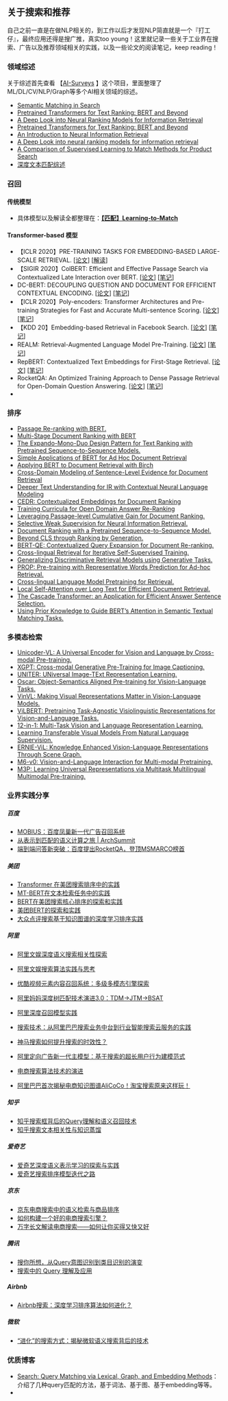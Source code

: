 ## 关于搜索和推荐

自己之前一直是在做NLP相关的，到工作以后才发现NLP简直就是一个『打工仔』，最终应用还得是搜广推，真实too young！这里就记录一些关于工业界在搜索、广告以及推荐领域相关的实践，以及一些论文的阅读笔记，keep reading！

### 领域综述

关于综述首先查看 【[AI-Surveys](https://github.com/KaiyuanGao/AI-Surveys) 】这个项目，里面整理了ML/DL/CV/NLP/Graph等多个AI相关领域的综述。

- [Semantic Matching in Search](http://www.hangli-hl.com/uploads/3/4/4/6/34465961/ml_for_match-step2.pdf)
- [Pretrained Transformers for Text Ranking: BERT and Beyond](https://arxiv.org/pdf/2010.06467.pdf)
- [A Deep Look into Neural Ranking Models for Information Retrieval](https://arxiv.org/pdf/1903.06902.pdf)
- [Pretrained Transformers for Text Ranking: BERT and Beyond](https://arxiv.org/pdf/2010.06467.pdf)
- [An Introduction to Neural Information Retrieval](https://www.microsoft.com/en-us/research/uploads/prod/2017/06/fntir2018-neuralir-mitra.pdf)
- [A Deep Look into neural ranking models for information retrieval](https://arxiv.org/abs/1903.06902) 
- [A Comparison of Supervised Learning to Match Methods for Product Search](https://arxiv.org/abs/2007.10296)
- [深度文本匹配综述](http://cjc.ict.ac.cn/online/onlinepaper/pl-201745181647.pdf)

### 召回

#### 传统模型

- 具体模型以及解读全都整理在：[**【匹配】Learning-to-Match**](https://github.com/KaiyuanGao/NLP-RoadMap/blob/master/docs/4.Natural_Language_Processing/4.4-Text_Matching/[匹配]Learning-to-Match.md)

#### Transformer-based 模型

- 【ICLR 2020】PRE-TRAINING TASKS FOR EMBEDDING-BASED LARGE-SCALE RETRIEVAL.  [[论文](https://arxiv.org/abs/2002.03932)] [[解读]()]
- 【SIGIR 2020】ColBERT: Efficient and Effective Passage Search via Contextualized Late Interaction over BERT. [[论文](https://arxiv.org/abs/2004.12832)] [[笔记](https://github.com/KaiyuanGao/NLP-RoadMap/blob/master/docs/6.Recommend_Search/ColBERT.md)]
- DC-BERT: DECOUPLING QUESTION AND DOCUMENT FOR EFFICIENT CONTEXTUAL ENCODING. [[论文](https://arxiv.org/abs/2002.12591)] [[笔记](https://github.com/KaiyuanGao/NLP-RoadMap/blob/master/docs/6.Recommend_Search/DC-BERT%E7%AC%94%E8%AE%B0.md)]
- 【ICLR 2020】Poly-encoders: Transformer Architectures and Pre-training Strategies for Fast and Accurate Multi-sentence Scoring. [[论文](https://arxiv.org/abs/1905.01969)] [[笔记](https://github.com/KaiyuanGao/NLP-RoadMap/blob/master/docs/6.Recommend_Search/Poly-Encoder笔记.md)]
- 【KDD 20】Embedding-based Retrieval in Facebook Search. [[论文](https://arxiv.org/abs/2006.11632)] [[笔记](https://github.com/KaiyuanGao/NLP-RoadMap/blob/master/docs/6.Recommend_Search/Facebook向量化检索.md)]
- REALM: Retrieval-Augmented Language Model Pre-Training. [[论文](https://arxiv.org/abs/2002.08909)] [[笔记](https://mp.weixin.qq.com/s/6V1HYNPA3qIyKwcQmdRSbw)]
- RepBERT: Contextualized Text Embeddings for First-Stage Retrieval.  [[论文](https://arxiv.org/abs/2006.15498)] [[笔记](https://mp.weixin.qq.com/s/6V1HYNPA3qIyKwcQmdRSbw)]
- RocketQA: An Optimized Training Approach to Dense Passage Retrieval for Open-Domain Question Answering. [[论文](https://arxiv.org/abs/2010.08191)] [[笔记](https://github.com/KaiyuanGao/NLP-RoadMap/blob/master/docs/4.Natural_Language_Processing/4.13-Question_Answering/RocketQA.md)]
- 

### 排序

- [Passage Re-ranking with BERT.](https://arxiv.org/pdf/1901.04085.pdf)
- [Multi-Stage Document Ranking with BERT](https://arxiv.org/pdf/1910.14424.pdf)
- [The Expando-Mono-Duo Design Pattern for Text Ranking with Pretrained Sequence-to-Sequence Models.](https://arxiv.org/pdf/2101.05667.pdf)
- [Simple Applications of BERT for Ad Hoc Document Retrieval](https://arxiv.org/pdf/1903.10972.pdf)
- [Applying BERT to Document Retrieval with Birch](https://www.aclweb.org/anthology/D19-3004.pdf)
- [Cross-Domain Modeling of Sentence-Level Evidence for Document Retrieval](https://www.aclweb.org/anthology/D19-1352.pdf)
- [Deeper Text Understanding for IR with Contextual Neural Language Modeling](https://arxiv.org/pdf/1905.09217.pdf)
- [CEDR: Contextualized Embeddings for Document Ranking](https://arxiv.org/pdf/1904.07094.pdf)
- [Training Curricula for Open Domain Answer Re-Ranking](https://arxiv.org/pdf/2004.14269.pdf)
- [Leveraging Passage-level Cumulative Gain for Document Ranking.](https://dl.acm.org/doi/pdf/10.1145/3366423.3380305) 
- [Selective Weak Supervision for Neural Information Retrieval.](https://arxiv.org/pdf/2001.10382.pdf) 
- [Document Ranking with a Pretrained Sequence-to-Sequence Model.](https://arxiv.org/pdf/2003.06713.pdf)
- [Beyond CLS through Ranking by Generation.](https://arxiv.org/pdf/2010.03073.pdf) 
- [BERT-QE: Contextualized Query Expansion for Document Re-ranking.](https://arxiv.org/pdf/2009.07258.pdf)
- [Cross-lingual Retrieval for Iterative Self-Supervised Training.](https://arxiv.org/pdf/2006.09526.pdf) 
- [Generalizing Discriminative Retrieval Models using Generative Tasks.](https://github.com/Albert-Ma/awesome-pretrained-models-for-information-retrieval/blob/main)
- [PROP: Pre-training with Representative Words Prediction for Ad-hoc Retrieval.](https://arxiv.org/pdf/2010.10137.pdf)
- [Cross-lingual Language Model Pretraining for Retrieval.](https://github.com/Albert-Ma/awesome-pretrained-models-for-information-retrieval/blob/main) 
- [Local Self-Attention over Long Text for Efficient Document Retrieval.](https://arxiv.org/pdf/2005.04908.pdf)
- [The Cascade Transformer: an Application for Efficient Answer Sentence Selection.](https://arxiv.org/pdf/2005.02534.pdf)
- [Using Prior Knowledge to Guide BERT’s Attention in Semantic Textual Matching Tasks.](https://arxiv.org/pdf/2102.10934.pdf)

### 多模态检索

- [Unicoder-VL: A Universal Encoder for Vision and Language by Cross-modal Pre-training.](https://arxiv.org/pdf/1908.06066.pdf) 
- [XGPT: Cross-modal Generative Pre-Training for Image Captioning.](https://arxiv.org/pdf/2003.01473.pdf) 
- [UNITER: UNiversal Image-TExt Representation Learning.](https://arxiv.org/pdf/1909.11740.pdf) 
- [Oscar: Object-Semantics Aligned Pre-training for Vision-Language Tasks.](https://arxiv.org/pdf/2004.06165.pdf) 
- [VinVL: Making Visual Representations Matter in Vision-Language Models.](https://arxiv.org/pdf/2101.00529.pdf)
- [ViLBERT: Pretraining Task-Agnostic Visiolinguistic Representations for Vision-and-Language Tasks.](https://arxiv.org/pdf/1908.02265.pdf)
- [12-in-1: Multi-Task Vision and Language Representation Learning.](https://arxiv.org/pdf/1912.02315.pdf)
- [Learning Transferable Visual Models From Natural Language Supervision.](https://arxiv.org/pdf/2103.00020.pdf) 
- [ERNIE-ViL: Knowledge Enhanced Vision-Language Representations Through Scene Graph.](https://arxiv.org/pdf/2006.16934.pdf)
- [M6-v0: Vision-and-Language Interaction for Multi-modal Pretraining.](https://arxiv.org/pdf/2003.13198.pdf) 
- [M3P: Learning Universal Representations via Multitask Multilingual Multimodal Pre-training.](https://arxiv.org/pdf/2006.02635.pdf) 

### 业界实践分享 

##### 百度

- [MOBIUS：百度凤巢新一代广告召回系统](https://mp.weixin.qq.com/s/2Vr3jQB4RGi2mbIkMMn1mQ)
- [从表示到匹配的语义计算之旅 | ArchSummit](https://www.infoq.cn/video/S5BEM3wyGS3BzqypJ6kE)
- [端到端问答新突破：百度提出RocketQA，登顶MSMARCO榜首](https://mp.weixin.qq.com/s/Oa0fPy4roOveyMU0BsrRhg)

##### 美团

- [Transformer 在美团搜索排序中的实践](https://mp.weixin.qq.com/s/Oixc46P9rQeiMDjI-0j0cw)
- [MT-BERT在文本检索任务中的实践](https://mp.weixin.qq.com/s/5HZULHPI3-HJypvAMXEOcQ)
- [BERT在美团搜索核心排序的探索和实践](https://mp.weixin.qq.com/s/mFRhp9pJRa9yHwqc98FMbg)
- [美团BERT的探索和实践](https://mp.weixin.qq.com/s/qfluRDWfL40E5Lrp5BdhFw)
- [大众点评搜索基于知识图谱的深度学习排序实践](https://tech.meituan.com/2019/01/17/dianping-search-deeplearning.html)

##### 阿里

- [阿里文娱深度语义搜索相关性探索](https://mp.weixin.qq.com/s/1aNd3dxwjCKUJACSq1uF-Q)

- [阿里文娱搜索算法实践与思考](https://mp.weixin.qq.com/s/7hvYdOTnnw5pDDMx6N66Uw)

- [优酷视频元素内容召回系统：多级多模态引擎探索](https://mp.weixin.qq.com/s/XylR3ZHQ_3b15mfcVqGgfg)

- [阿里妈妈深度树匹配技术演进3.0：TDM->JTM->BSAT](https://mp.weixin.qq.com/s/Nd9vCggZ3RfWLMpZ9JRKdQ)

- [阿里深度召回模型实践](https://mp.weixin.qq.com/s/hek-MglfIA4pSkLLLgKfYw)

- [搜索技术：从阿里巴巴搜索业务中台到行业智能搜索云服务的实践](https://yqh.aliyun.com/live/detail/16105)

- [神马搜索如何提升搜索的时效性？](https://mp.weixin.qq.com/s/WpITPvYmixMHa0ha0MgWVA)

- [阿里定向广告新一代主模型：基于搜索的超长用户行为建模范式](https://mp.weixin.qq.com/s/xK6BQVvrqOh79qEP7gtEyA)

- [电商搜索算法技术的演进](https://mp.weixin.qq.com/s/Nj4kVtn41bTyQ04Suc5A3A)

- [阿里巴巴首次揭秘电商知识图谱AliCoCo！淘宝搜索原来这样玩！](https://mp.weixin.qq.com/s/GnEGHMoGJEBVBhhHljqAzA)

  

##### 知乎

- [知乎搜索框背后的Query理解和语义召回技术](https://mp.weixin.qq.com/s/4Ns0qbE9d8KZRjFaSUXvRQ)
- [知乎搜索文本相关性与知识蒸馏](https://mp.weixin.qq.com/s/xgCtgEMRZ1VgzRZWjYIjTQ)

##### 爱奇艺

- [爱奇艺深度语义表示学习的探索与实践](https://mp.weixin.qq.com/s/f524bPx0pq7qxXGjpa7WCQ)
- [爱奇艺搜索排序模型迭代之路](https://mp.weixin.qq.com/s/w-aEwku3LnGdIqYxjq123A)

##### 京东

- [京东电商搜索中的语义检索与商品排序](https://mp.weixin.qq.com/s/4UBehc0eikVqcsFP7xL_Zw)
- [如何构建一个好的电商搜索引擎？](https://mp.weixin.qq.com/s/CAzafDevfNs0hHUmquds2Q)
- [万字长文解读电商搜索——如何让你买得又快又好](https://mp.weixin.qq.com/s/1hc7G4eBSyk-b8Dv4FsYbg)

##### 腾讯

- [搜你所想，从Query意图识别到类目识别的演变](https://mp.weixin.qq.com/s/s8swIdAPw_VeAWnZTL1riA)
- [搜索中的 Query 理解及应用](https://mp.weixin.qq.com/s/rZMtsbMuyGwcy2KU7mzZhQ)

##### Airbnb

- [Airbnb搜索：深度学习排序算法如何进化？](https://mp.weixin.qq.com/s/pAbuPccrZGhF0q0ZBpkL0A)

##### 微软

- [“进化”的搜索方式：揭秘微软语义搜索背后的技术](https://mp.weixin.qq.com/s/5cwn6qI59LakNOwds9VE-w)

### 优质博客

- [Search: Query Matching via Lexical, Graph, and Embedding Methods](https://eugeneyan.com/writing/search-query-matching/)：介绍了几种query匹配的方法，基于词法、基于图、基于embedding等等。
- 

